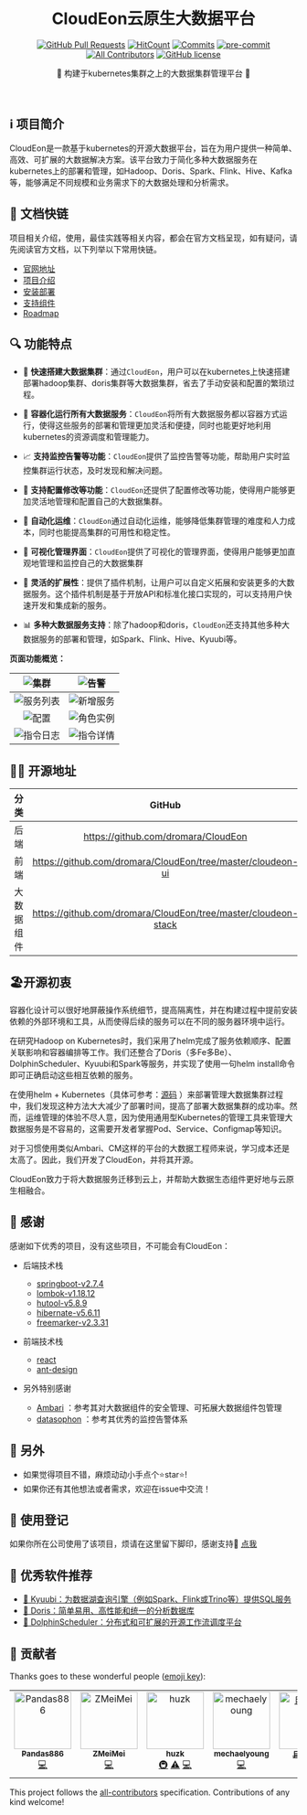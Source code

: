 <div align="center">
<h1>CloudEon云原生大数据平台</h1>

[![GitHub Pull Requests](https://img.shields.io/github/stars/dromara/CloudEon)](https://github.com/dromara/CloudEon/stargazers)
[![HitCount](https://views.whatilearened.today/views/github/dromara/CloudEon.svg)](https://github.com/dromara/CloudEon)
[![Commits](https://img.shields.io/github/commit-activity/m/dromara/CloudEon?color=ffff00)](https://github.com/dromara/CloudEon/commits/main)
[![pre-commit](https://img.shields.io/badge/pre--commit-enabled-brightgreen?logo=pre-commit)](https://github.com/pre-commit/pre-commit)
[![All Contributors](https://img.shields.io/badge/all_contributors-3-orange.svg?style=flat-square)](#contributors-)
[![GitHub license](https://img.shields.io/github/license/dromara/CloudEon)](https://github.com/dromara/CloudEon/LICENSE)

<p> 🌉 构建于kubernetes集群之上的大数据集群管理平台 🌉</p>

<img src="https://camo.githubusercontent.com/82291b0fe831bfc6781e07fc5090cbd0a8b912bb8b8d4fec0696c881834f81ac/68747470733a2f2f70726f626f742e6d656469612f394575424971676170492e676966" width="800"  height="3">
</div><br>



## ℹ️ 项目简介

CloudEon是一款基于kubernetes的开源大数据平台，旨在为用户提供一种简单、高效、可扩展的大数据解决方案。该平台致力于简化多种大数据服务在kubernetes上的部署和管理，如Hadoop、Doris、Spark、Flink、Hive、Kafka等，能够满足不同规模和业务需求下的大数据处理和分析需求。

## 🔗 文档快链

项目相关介绍，使用，最佳实践等相关内容，都会在官方文档呈现，如有疑问，请先阅读官方文档，以下列举以下常用快链。

- [官网地址](https://cloudeon.top/)
- [项目介绍](https://docs.cloudeon.top/en/latest/)
- [安装部署](https://docs.cloudeon.top/en/latest/%E5%AE%89%E8%A3%85%E9%83%A8%E7%BD%B2/docker)
- [支持组件](https://docs.cloudeon.top/en/latest/%E6%94%AF%E6%8C%81%E7%BB%84%E4%BB%B6/supportservice/)
- [Roadmap](https://docs.cloudeon.top/en/latest/Roadmap/)


## 🔍 功能特点

- 🚀 **快速搭建大数据集群**：通过`CloudEon`，用户可以在kubernetes上快速搭建部署hadoop集群、doris集群等大数据集群，省去了手动安装和配置的繁琐过程。

- 🐳 **容器化运行所有大数据服务**：`CloudEon`将所有大数据服务都以容器方式运行，使得这些服务的部署和管理更加灵活和便捷，同时也能更好地利用kubernetes的资源调度和管理能力。

- 📈 **支持监控告警等功能**：`CloudEon`提供了监控告警等功能，帮助用户实时监控集群运行状态，及时发现和解决问题。

- 🔧 **支持配置修改等功能**：`CloudEon`还提供了配置修改等功能，使得用户能够更加灵活地管理和配置自己的大数据集群。

- 🤖 **自动化运维**：`CloudEon`通过自动化运维，能够降低集群管理的难度和人力成本，同时也能提高集群的可用性和稳定性。

- 👀 **可视化管理界面**：`CloudEon`提供了可视化的管理界面，使得用户能够更加直观地管理和监控自己的大数据集群

- 🔌 **灵活的扩展性**：提供了插件机制，让用户可以自定义拓展和安装更多的大数据服务。这个插件机制是基于开放API和标准化接口实现的，可以支持用户快速开发和集成新的服务。

- 📊 **多种大数据服务支持**：除了hadoop和doris，`CloudEon`还支持其他多种大数据服务的部署和管理，如Spark、Flink、Hive、Kyuubi等。

**页面功能概览：**

|           ![集群](https://user-images.githubusercontent.com/123344357/230782193-d2830fa7-92c8-4efc-a44e-df0e8742b012.png)           | ![告警](https://user-images.githubusercontent.com/123344357/230778648-653dc9a7-f78e-4f1d-9aaa-7689ad257f10.png)  |
|:---------------------------------------------------------------------------------------:|---------------------------------------------------------------------|
|  ![服务列表](https://user-images.githubusercontent.com/123344357/230782573-aca46f56-46d6-4eb1-b0e4-4dbaf78a9695.png)  |  ![新增服务](https://user-images.githubusercontent.com/123344357/230782108-b9e322b3-c1de-4ad1-a34d-d89ab0319252.png)  |
|           ![配置](https://user-images.githubusercontent.com/123344357/230782069-93574212-8628-4af5-934a-b09ea0c073e5.png)           | ![角色实例](https://user-images.githubusercontent.com/123344357/230778761-0accabf4-209e-4666-8b7d-0fe8dcd52056.png)  |
|           ![指令日志](https://user-images.githubusercontent.com/123344357/230778679-6520b845-e354-4a73-a661-fb5b7596f217.png)       | ![指令详情](https://user-images.githubusercontent.com/123344357/230778699-a152755b-8c66-40a8-8fdc-27aa1f8e239c.png) |



## 👨‍💻 开源地址

| 分类 |                        GitHub                        |                        Gitee                        |
| :--: | :--------------------------------------------------: | :-------------------------------------------------: |
| 后端 |  https://github.com/dromara/CloudEon   | https://gitee.com/dromara/CloudEon  |
| 前端 | https://github.com/dromara/CloudEon/tree/master/cloudeon-ui | https://gitee.com/dromara/CloudEon/tree/master/cloudeon-ui  |
| 大数据组件 | https://github.com/dromara/CloudEon/tree/master/cloudeon-stack | https://gitee.com/dromara/CloudEon/tree/master/cloudeon-stack  |


## 🏖开源初衷
容器化设计可以很好地屏蔽操作系统细节，提高隔离性，并在构建过程中提前安装依赖的外部环境和工具，从而使得后续的服务可以在不同的服务器环境中运行。

在研究Hadoop on Kubernetes时，我们采用了helm完成了服务依赖顺序、配置关联影响和容器编排等工作。我们还整合了Doris（多Fe多Be）、DolphinScheduler、Kyuubi和Spark等服务，并实现了使用一句helm install命令即可正确启动这些相互依赖的服务。

在使用helm + Kubernetes（具体可参考：[源码](https://github.com/Kyofin/hadoop-k8s) ）来部署管理大数据集群过程中，我们发现这种方法大大减少了部署时间，提高了部署大数据集群的成功率。然而，运维管理的体验不尽人意，因为使用通用型Kubernetes的管理工具来管理大数据服务是不容易的，这需要开发者掌握Pod、Service、Configmap等知识。

对于习惯使用类似Ambari、CM这样的平台的大数据工程师来说，学习成本还是太高了。因此，我们开发了CloudEon，并将其开源。

CloudEon致力于将大数据服务迁移到云上，并帮助大数据生态组件更好地与云原生相融合。

## 🥰 感谢

感谢如下优秀的项目，没有这些项目，不可能会有CloudEon：

- 后端技术栈
  - [springboot-v2.7.4](https://github.com/spring-projects/spring-boot)
  - [lombok-v1.18.12](https://github.com/projectlombok/lombok)
  - [hutool-v5.8.9](https://github.com/dromara/hutool)
  - [hibernate-v5.6.11](https://github.com/hibernate/hibernate-orm)
  - [freemarker-v2.3.31](https://github.com/apache/freemarker)
- 前端技术栈
  - [react](https://github.com/facebook/react)
  - [ant-design](https://github.com/ant-design/ant-design)

- 另外特别感谢
  - [Ambari](https://github.com/apache/ambari)  ：参考其对大数据组件的安全管理、可拓展大数据组件包管理
  - [datasophon](https://github.com/datasophon/datasophon) ：参考其优秀的监控告警体系


## 🤗 另外

- 如果觉得项目不错，麻烦动动小手点个⭐️star⭐️!
- 如果你还有其他想法或者需求，欢迎在issue中交流！


## 📝 使用登记

如果你所在公司使用了该项目，烦请在这里留下脚印，感谢支持🥳 [点我](https://github.com/dromara/CloudEon/issues/20)


## 💎 优秀软件推荐

- [🦊 Kyuubi：为数据湖查询引擎（例如Spark、Flink或Trino等）提供SQL服务](https://github.com/apache/kyuubi)
- [🦄 Doris：简单易用、高性能和统一的分析数据库](https://github.com/apache/doris/)
- [🐬 DolphinScheduler：分布式和可扩展的开源工作流调度平台](https://github.com/apache/dolphinscheduler)


## 🤝 贡献者

Thanks goes to these wonderful people ([emoji key](https://allcontributors.org/docs/en/emoji-key)):

<!-- ALL-CONTRIBUTORS-LIST:START - Do not remove or modify this section -->
<!-- prettier-ignore-start -->
<!-- markdownlint-disable -->
<table>
  <tbody>
    <tr>
      <td align="center" valign="top" width="14.28%"><a href="https://github.com/Pandas886"><img src="https://avatars.githubusercontent.com/u/123344357?v=4?s=100" width="100px;" alt="Pandas886"/><br /><sub><b>Pandas886</b></sub></a><br /><a href="https://github.com/dromara/CloudEon/commits?author=Pandas886" title="Code">💻</a></td>
      <td align="center" valign="top" width="14.28%"><a href="https://github.com/ZMeiMei"><img src="https://avatars.githubusercontent.com/u/39690226?v=4?s=100" width="100px;" alt="ZMeiMei"/><br /><sub><b>ZMeiMei</b></sub></a><br /><a href="https://github.com/dromara/CloudEon/commits?author=ZMeiMei" title="Code">💻</a></td>
      <td align="center" valign="top" width="14.28%"><a href="https://github.com/huzk8"><img src="https://avatars.githubusercontent.com/u/18548053?v=4?s=100" width="100px;" alt="huzk"/><br /><sub><b>huzk</b></sub></a><br /><a href="#infra-huzk8" title="Infrastructure (Hosting, Build-Tools, etc)">🚇</a> <a href="https://github.com/dromara/CloudEon/commits?author=huzk8" title="Tests">⚠️</a> <a href="https://github.com/dromara/CloudEon/commits?author=huzk8" title="Code">💻</a></td>
      <td align="center" valign="top" width="14.28%"><a href="https://github.com/mechaelyoung"><img src="https://avatars.githubusercontent.com/u/44049993?v=4?s=100" width="100px;" alt="mechaelyoung"/><br /><sub><b>mechaelyoung</b></sub></a><br /><a href="https://github.com/dromara/CloudEon/commits?author=mechaelyoung" title="Code">💻</a></td>
      <td align="center" valign="top" width="14.28%"><a href="https://linshenkx.cn"><img src="https://avatars.githubusercontent.com/u/32978552?v=4?s=100" width="100px;" alt="且炼时光"/><br /><sub><b>且炼时光</b></sub></a><br /><a href="https://github.com/dromara/CloudEon/commits?author=linshenkx" title="Code">💻</a></td>
    </tr>
  </tbody>
</table>

<!-- markdownlint-restore -->
<!-- prettier-ignore-end -->

<!-- ALL-CONTRIBUTORS-LIST:END -->

This project follows the [all-contributors](https://github.com/all-contributors/all-contributors) specification. Contributions of any kind welcome!
